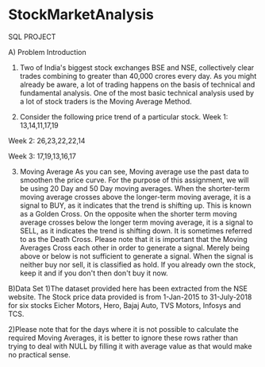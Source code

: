 # StockMarketAnalysis
SQL PROJECT


A) Problem Introduction

1) Two of India's biggest stock exchanges BSE and NSE, collectively clear trades combining to greater than 40,000 crores every day. As you might already be aware, a lot of trading happens on the basis of technical and fundamental analysis.
One of the most basic technical analysis used by a lot of stock traders is the Moving Average Method. 

2) Consider the following price trend of a particular stock.
Week 1: 13,14,11,17,19

Week 2: 26,23,22,22,14

Week 3: 17,19,13,16,17

3) Moving Average
As you can see, Moving average use the past data to smoothen the price curve. For the purpose of this assignment, we will be using 20 Day and 50 Day moving averages.
When the shorter-term moving average crosses above the longer-term moving average, it is a signal to BUY, as it indicates that the trend is shifting up. This is known as a Golden Cross.
On the opposite when the shorter term moving average crosses below the longer term moving average, it is a signal to SELL, as it indicates the trend is shifting down. It is sometimes referred to as the Death Cross.
Please note that it is important that the Moving Averages Cross each other in order to generate a signal. Merely being above or below is not sufficient to generate a signal.
When the signal is neither buy nor sell, it is classified as hold. If you already own the stock, keep it and if you don't then don't buy it now.

B)Data Set
1)The dataset provided here has been extracted from the NSE website. The Stock price data provided is from 1-Jan-2015 to 31-July-2018 for six stocks Eicher Motors, Hero, Bajaj Auto, TVS Motors, Infosys and TCS.

2)Please note that for the days where it is not possible to calculate the required Moving Averages, it is better to ignore these rows rather than trying to deal with NULL by filling it with average value as that would make no practical sense.
